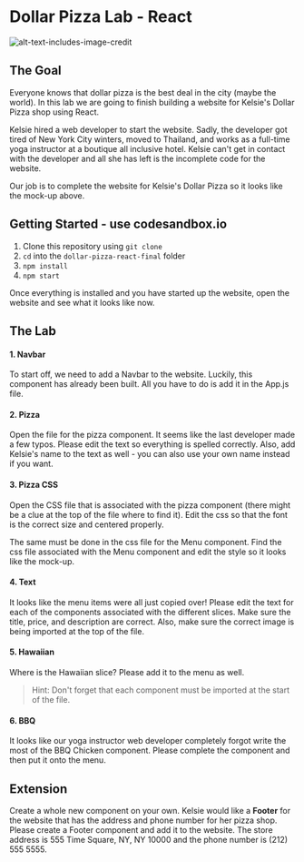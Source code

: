 # Dollar Pizza Lab - React

![alt-text-includes-image-credit](kelsie-pizza-final.png)

## The Goal
Everyone knows that dollar pizza is the best deal in the city (maybe the world). In this lab we are going to finish building a website for Kelsie's Dollar Pizza shop using React.

Kelsie hired a web developer to start the website. Sadly, the developer got tired of New York City winters, moved to Thailand, and works as a full-time yoga instructor at a boutique all inclusive hotel. Kelsie can't get in contact with the developer and all she has left is the incomplete code for the website.

Our job is to complete the website for Kelsie's Dollar Pizza so it looks like the mock-up above.

## Getting Started   - use codesandbox.io 

1. Clone this repository using `git clone`
2. `cd` into the `dollar-pizza-react-final` folder
3. `npm install`
4. `npm start`

Once everything is installed and you have started up the website, open the website and see what it looks like now.

## The Lab

#### 1. Navbar
To start off, we need to add a Navbar to the website. Luckily, this component has already been built. All you have to do is add it in the App.js file.

#### 2. Pizza
Open the file for the pizza component. It seems like the last developer made a few typos. Please edit the text so everything is spelled correctly. Also, add Kelsie's name to the text as well - you can also use your own name instead if you want. 

#### 3. Pizza CSS
Open the CSS file that is associated with the pizza component (there might be a clue at the top of the file where to find it).
Edit the css so that the font is the correct size and centered properly.

The same must be done in the css file for the Menu component. Find the css file associated with the Menu component and edit the style so it looks like the mock-up.

#### 4. Text
It looks like the menu items were all just copied over! Please edit the text for each of the components associated with the different slices. Make sure the title, price, and description are correct.
Also, make sure the correct image is being imported at the top of the file.

#### 5. Hawaiian
Where is the Hawaiian slice? Please add it to the menu as well.

>Hint: Don't forget that each component must be imported at the start of the file.

#### 6. BBQ
It looks like our yoga instructor web developer completely forgot write the most of the BBQ Chicken component. Please complete the component and then put it onto the menu.

## Extension
Create a whole new component on your own. Kelsie would like a **Footer** for the website that has the address and phone number for her pizza shop. Please create a Footer component and add it to the website. The store address is 555 Time Square, NY, NY 10000 and the phone number is (212) 555 5555.

